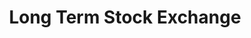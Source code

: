 ---
blog: https://blog.ltse.com/
linkedin: https://linkedin.com/company/the-long-term-stock-exchange
logohandle: ltse
sort: ltse
title: Long Term Stock Exchange
twitter: https://x.com/ltse
website: https://www.ltse.com/
---